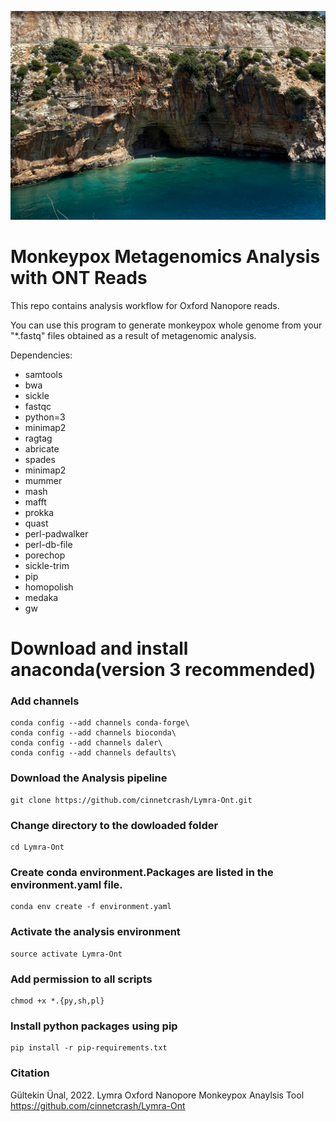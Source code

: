 ![Book logo](/contents/intro.png)


# Monkeypox Metagenomics Analysis with ONT Reads
This repo contains analysis workflow for Oxford Nanopore reads.

You can use this program to generate monkeypox whole genome from your "*.fastq" files obtained as a result of metagenomic analysis.

Dependencies:
  - samtools
  - bwa
  - sickle
  - fastqc
  - python=3
  - minimap2
  - ragtag
  - abricate
  - spades
  - minimap2
  - mummer
  - mash
  - mafft
  - prokka
  - quast
  - perl-padwalker
  - perl-db-file
  - porechop
  - sickle-trim
  - pip
  - homopolish
  - medaka
  - gw

# Download and install anaconda(version 3 recommended)

### Add channels

```
conda config --add channels conda-forge\
conda config --add channels bioconda\
conda config --add channels daler\
conda config --add channels defaults\
```

### Download the Analysis pipeline

```
git clone https://github.com/cinnetcrash/Lymra-Ont.git
```

### Change directory to the dowloaded folder

```
cd Lymra-Ont
```

### Create conda environment.Packages are listed in the environment.yaml file. 

```
conda env create -f environment.yaml
```

### Activate the analysis environment
```
source activate Lymra-Ont
```

### Add permission to all scripts
```
chmod +x *.{py,sh,pl}
```

### Install python packages using pip
```
pip install -r pip-requirements.txt
```

### Citation
Gültekin Ünal, 2022.  Lymra Oxford Nanopore Monkeypox Anaylsis Tool https://github.com/cinnetcrash/Lymra-Ont

